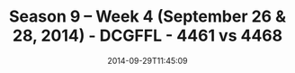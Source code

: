 ---
title: Season 9 – Week 4 (September 26 & 28, 2014) - DCGFFL - 4461 vs 4468
teams_score:
- team: 4461
  score:
- team: 4468
  score: 14
mvp: Alonzo Mable (Maroon), Stephen Tackney (Royal)
game-ball: N/A
sportsperson: ''
season: 9
week: 4
date: '2014-09-29T11:45:09'
pageid: season-9-week-4-4461-vs-4468
---